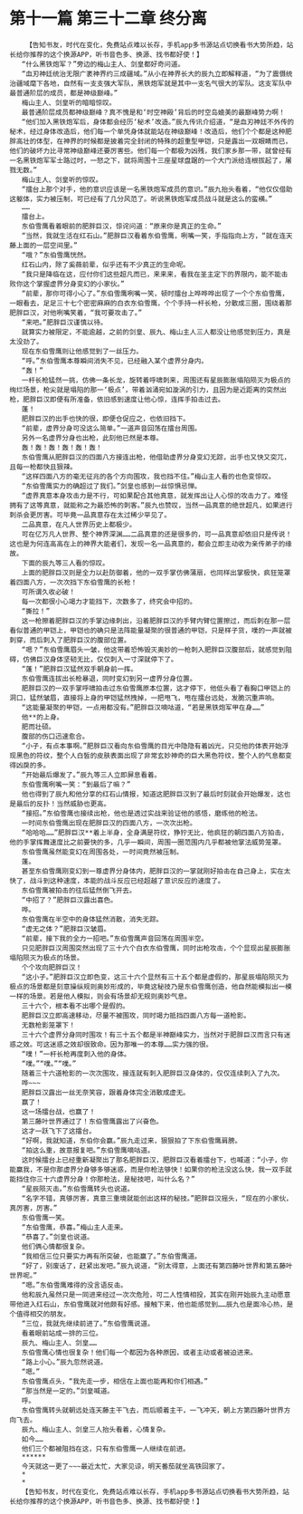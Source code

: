 # 第十一篇 第三十二章 终分离
        【告知书友，时代在变化，免费站点难以长存，手机app多书源站点切换看书大势所趋，站长给你推荐的这个换源APP，听书音色多、换源、找书都好使！】
       “什么黑铁炮军？”旁边的梅山主人、剑皇都好奇问道。
       “血刃神廷统治无限广袤神界约三成疆域。”从小在神界长大的辰九立即解释道，“为了震慑统治疆域麾下各地，自然有一支支强大军队，黑铁炮军就是其中一支名气很大的军队。这支军队中最普通阶层的成员，都是神级巅峰。”
       梅山主人、剑皇听的暗暗惊叹。
       最普通阶层成员都神级巅峰？真不愧是和‘时空神殿’背后的时空岛媲美的最巅峰势力啊！
       “他们加入黑铁炮军后，身体都会经历‘秘术’改造。”辰九传讯介绍道，“是血刃神廷不外传的秘术，经过身体改造后，他们每一个单凭身体就能站在神级巅峰！改造后，他们个个都是这种肥胖高壮的体型，在神界的时候都是披着完全封闭的特殊的超重型甲铠，只是露出一双眼睛而已，他们的破坏力比寻常神级巅峰还要厉害些。他们每一个都极为凶残，我们家乡那一带，就曾经有一名黑铁炮军军士路过时，一怒之下，就将周围十三座星球盘踞的一个大门派给连根拔起了，屠戮无数。”
       梅山主人、剑皇听的惊叹。
       “擂台上那个对手，他的意识应该是一名黑铁炮军成员的意识。”辰九抬头看着，“他仅仅借助这躯体，实力被压制，可已经有了几分风范了。听说黑铁炮军成员战斗就是这么的蛮横。”
       ……
       擂台上。
       东伯雪鹰看着眼前的肥胖巨汉，惊诧问道：“原来你是真正的生命。”
       “当然，我就生活在红石山。”肥胖巨汉看着东伯雪鹰，咧嘴一笑，手指指向上方，“就在连天藤上面的一层空间里。”
       “哦？”东伯雪鹰恍然。
       红石山内，除了奚薇前辈，似乎还有不少真正的生命呢。
       “我只是降临在这，应付你们这些超凡而已，来来来，看我在圣主定下的界限内，能不能击败你这个掌握虚界分身变幻的小家伙。”
       “前辈，那你可得小心了。”东伯雪鹰咧嘴一笑，顿时擂台上哗哗哗出现了一个个东伯雪鹰，一眼看去，足足三十七个密密麻麻的白衣东伯雪鹰，个个手持一杆长枪，分散成三圈，围绕着那肥胖巨汉，对他咧嘴笑着，“我可要攻击了。”
       “来吧。”肥胖巨汉谨慎以待。
       就算实力被限定，不能逾越，之前的剑皇、辰九、梅山主人三人都没让他感觉到压力，真是太没劲了。
       现在东伯雪鹰则让他感觉到了一丝压力。
       “呼。”东伯雪鹰本尊瞬间消失不见，已经融入某个虚界分身内。
       “轰！”
       一杆长枪猛然一挑，仿佛一条长龙，旋转着呼啸刺来，周围还有星辰膨胀塌陷陨灭为极点的绚烂场景，枪尖就是塌陷的那一‘极点’，带着汹涌宛如漩涡的引力，且因为是近距离的突然出枪，肥胖巨汉即便有所准备，依旧感到速度让他心惊，连挥手拍击过去。
       蓬！
       肥胖巨汉的出手也快的很，即便仓促应之，也依旧挡下。
       “前辈，虚界分身可没这么简单。”一道声音回荡在擂台周围。
       另外一名虚界分身也出枪，此刻他已然是本尊。
       轰！轰！轰！轰！轰！轰！
       东伯雪鹰从肥胖巨汉的四面八方接连出枪，他借助虚界分身变幻无踪，出手也又快又突兀，且每一枪都快且狠辣。
       “这样四面八方的毫无征兆的各个方向围攻，我也挡不住。”梅山主人看的也色变惊叹。
       “东伯雪鹰实力的确超过了我们。”剑皇也感到一丝惊惧忌惮。
       “虚界真意本身攻击力是不行，可如果配合其他真意，就发挥出让人心惊的攻击力了。难怪拥有了这等真意，就能称之为最恐怖的刺客。”辰九也赞叹，当然一品真意的绝世超凡，如果进行刺杀会更厉害。可毕竟一品真意存在太过稀少罕见了。
       二品真意，在凡人世界历史上都极少。
       可在亿万凡人世界、整个神界深渊……二品真意的还是很多的，可一品真意却依旧只是传说！这也是为何连高高在上的神界大能者们，发现一名一品真意的，都会立即主动收为亲传弟子的缘故。
       下面的辰九等三人看的惊叹。
       上面的肥胖巨汉则是全力以赴防御着，他的一双手掌仿佛蒲扇，也同样出掌极快，疯狂笼罩着四面八方，一次次挡下东伯雪鹰的长枪！
       可所谓久收必破！
       每一次都很小心竭力才能挡下，次数多了，终究会中招的。
       “撕拉！”
       这一枪擦着肥胖巨汉的手掌边缘刺出，沿着肥胖巨汉的手臂内臂位置擦过，而后刺在那一层看似普通的甲铠上，甲铠也的确只是法阵能量凝聚的很普通的甲铠，只是样子货，噗的一声就被刺穿，而后刺入了肥胖巨汉的腹部位置。
       “嗯？”东伯雪鹰眉头一皱，他这带着恐怖毁灭奥妙的一枪刺入肥胖巨汉腹部后，就感觉到阻碍，仿佛巨汉身体坚韧无比，仅仅刺入一寸深就停下了。
       “蓬！”肥胖巨汉猛然双手朝身前一挥。
       东伯雪鹰连拔出长枪暴退，同时变幻到另一虚界分身位置。
       肥胖巨汉的一双手掌呼啸拍击过东伯雪鹰原本位置，这才停下，他低头看了看胸口甲铠上的洞口，猛然皱眉，直接将上身的甲铠猛然拽掉，一把甩飞，甩在擂台远处，发脆沉重声响。
       “这能量凝聚的甲铠，一点用都没有。”肥胖巨汉嘀咕道，“若是黑铁炮军甲在身……”
       他**的上身。
       肥而壮硕。
       腹部的伤口迅速愈合。
       “小子，有点本事啊。”肥胖巨汉看向东伯雪鹰的目光中隐隐有着凶光，只见他的体表开始浮现黑色的符纹，整个人白皙的皮肤表面出现了非常玄妙神奇的巨大黑色符纹，整个人的气息都变得凶戾的多。
       “开始最后爆发了。”辰九等三人立即屏息看着。
       东伯雪鹰咧嘴一笑：“到最后了嘛？”
       他也得到了辰九和他分享的红石山情报，知道这肥胖巨汉到了最后时刻就会开始爆发，这也是最后的反扑！当然威胁也更高。
       “接招。”东伯雪鹰也接续出枪，他也是透过实战来验证他的感悟，磨练他的枪法。
       一时间东伯雪鹰出现在肥胖巨汉的四面八方，一次次出枪。
       “哈哈哈……”肥胖巨汉**着上半身，全身满是符纹，狰狞无比，他疯狂的朝四面八方拍击，他的手掌挥舞速度比之前要快的多，几乎一瞬间，周围一圈范围内几乎都被他掌法威势笼罩。
       东伯雪鹰虽然能变幻在周围各处，一时间竟然被压制。
       蓬。
       甚至东伯雪鹰刚变幻到一尊虚界分身体内，肥胖巨汉的一掌就刚好拍击在自己身上，实在太快了，战斗到这种速度，本能的战斗反应已经超越了意识反应的速度了。
       东伯雪鹰被拍击的往后猛然倒飞开去。
       “中招了？”肥胖巨汉露出喜色。
       哗。
       东伯雪鹰在半空中的身体猛然消散，消失无踪。
       “虚无之体？”肥胖巨汉皱眉。
       “前辈，接下我的全力一招吧。”东伯雪鹰声音回荡在周围半空。
       只见肥胖巨汉周围突然出现了三十六个白衣东伯雪鹰，同时出枪攻击，个个显现出星辰膨胀塌陷陨灭为极点的场景。
       个个攻向肥胖巨汉！
       “这小子。”肥胖巨汉立即色变，这三十六个显然有三十五个都是虚假的，那星辰塌陷陨灭为极点的场景都是刻意操纵规则奥妙形成的，毕竟这秘技乃是东伯雪鹰创造，他自然能模拟出一模一样的场景。若是他人模拟，则会有场景却无规则奥妙气息。
       三十六个，根本看不出哪个是假的。
       肥胖巨汉立即高速移动，尽量不被围攻，同时竭力抵挡四面八方每一道枪影。
       无数枪影笼罩下！
       三十六个虚界分身同时围攻！有三十五个都是半神巅峰实力，当然对于肥胖巨汉而言只有迷惑之效。可这迷惑之效却很致命。因为那唯一的本尊……实力强的很。
       “噗！”一杆长枪再度刺入他的身体。
       “噗。”“噗。”“噗。”
       随着三十六道枪影的一次次围攻，接连就有刺入肥胖巨汉身体的，仅仅连续刺入了九次。
       哗~~~
       肥胖巨汉露出一丝无奈笑容，跟着身体完全消散成虚无。
       赢了！
       这一场擂台战，也赢了！
       第三藤叶世界通过了！东伯雪鹰露出了兴奋色。
       这才一跃飞下了这擂台。
       “好啊，我就知道，东伯你会赢。”辰九走过来，狠狠拍了下东伯雪鹰肩膀。
       “拍这么重，故意报复吧。”东伯雪鹰嘀咕道。
       这时候擂台上已经重新凝聚出了那名肥胖巨汉，肥胖巨汉看着擂台下，也喊道：“小子，你能赢我，不是你那虚界分身够多够迷惑，而是你枪法够快！如果你的枪法没这么快，我一双手就能挡住你三十六虚界分身！你那枪法，是秘技吧，叫什么名？”
       “星辰陨灭击。”东伯雪鹰转头也说道。
       “名字不错，真够厉害，真意三重境就能创出这样的秘技。”肥胖巨汉摇头，“现在的小家伙，真厉害，厉害。”
       东伯雪鹰一笑。
       “东伯雪鹰，恭喜。”梅山主人走来。
       “恭喜了。”剑皇也说道。
       他们俩心情都很复杂。
       “我相信三位只要实力再有所突破，也能赢了。”东伯雪鹰道。
       “好了，别废话了，赶紧出发吧。”辰九说道，“别太得意，上面还有第四藤叶世界和第五藤叶世界呢。”
       “嗯。”东伯雪鹰难得的没言语反击。
       他和辰九虽然只是一同进来经过一次次危险，可二人性情相投，其实在刚开始辰九主动愿意带他进入红石山，东伯雪鹰就对他颇有好感。接触下来，他也能感觉到……辰九也是面冷心热，是个值得相交的朋友。
       “三位，我就先继续前进了。”东伯雪鹰说道。
       看着眼前站成一排的三位。
       辰九、梅山主人、剑皇……
       东伯雪鹰心情也很复杂！他们每一个都因为各种原因，或者主动或者被迫进来。
       “路上小心。”辰九忽然说道。
       “嗯。”
       东伯雪鹰点头，“我先走一步，相信在上面也能再和你们相遇。”
       “那当然是一定的。”剑皇喊道。
       呼。
       东伯雪鹰转头就朝远处连天藤主干飞去，而后顺着主干，一飞冲天，朝上方第四藤叶世界方向飞去。
       辰九、梅山主人、剑皇三人抬头看着，心情复杂。
       如今……
       他们三个都被阻挡在这，只有东伯雪鹰一人继续在前进。
       ******
       今天就这一更了~~~最近太忙，大家见谅，明天番茄就坐高铁回家了。
       *
       *
       【告知书友，时代在变化，免费站点难以长存，手机app多书源站点切换看书大势所趋，站长给你推荐的这个换源APP，听书音色多、换源、找书都好使！】